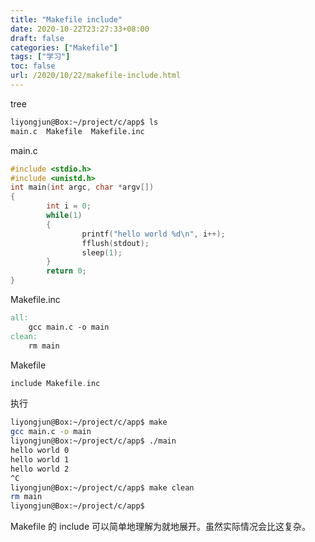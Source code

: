 ```yaml
---
title: "Makefile include"
date: 2020-10-22T23:27:33+08:00
draft: false
categories: ["Makefile"]
tags: ["学习"]
toc: false
url: /2020/10/22/makefile-include.html
---
```


tree

```bash
liyongjun@Box:~/project/c/app$ ls
main.c  Makefile  Makefile.inc
```

main.c

```c
#include <stdio.h>
#include <unistd.h>
int main(int argc, char *argv[])
{
        int i = 0;
        while(1)
        {
                printf("hello world %d\n", i++);
                fflush(stdout);
                sleep(1);
        }
        return 0;
}
```

Makefile.inc

```makefile
all:
	gcc main.c -o main
clean:
	rm main
```

Makefile

```c
include Makefile.inc
```

执行

```bash
liyongjun@Box:~/project/c/app$ make
gcc main.c -o main
liyongjun@Box:~/project/c/app$ ./main 
hello world 0
hello world 1
hello world 2
^C
liyongjun@Box:~/project/c/app$ make clean 
rm main
liyongjun@Box:~/project/c/app$
```

Makefile 的 include 可以简单地理解为就地展开。虽然实际情况会比这复杂。